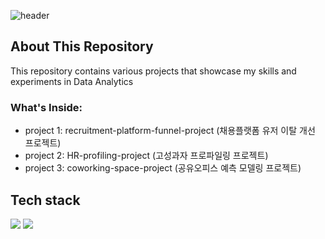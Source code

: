 <div>
  
  <!--Header-->
  ![header](https://capsule-render.vercel.app/api?type=waving&color=gradient&height=300&section=header&text=Good%20to%20see%20you%20%F0%9F%A4%97)
  
</div>

<div>
  <!--Body-->
  
  ## About This Repository
  This repository contains various projects that showcase my skills and experiments in Data Analytics
  
  ### What's Inside:
  - project 1: recruitment-platform-funnel-project (채용플랫폼 유저 이탈 개선 프로젝트)
  - project 2: HR-profiling-project (고성과자 프로파일링 프로젝트)
  - project 3: coworking-space-project (공유오피스 예측 모델링 프로젝트)

  
  ## Tech stack
  <img src="https://img.shields.io/badge/Python-3776AB?style=flat-square&logo=Python&logoColor=white"/>
  <img src="https://img.shields.io/badge/MySQL-4479A1?style=flat-square&logo=MySQL&logoColor=white"/>
  

